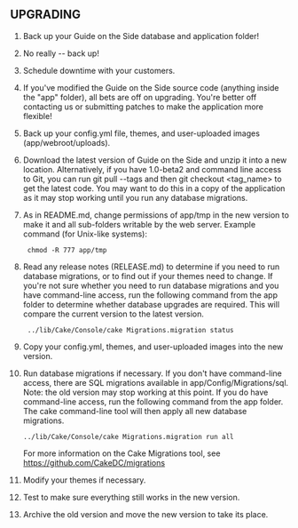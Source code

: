 UPGRADING
-------------------------------------------------------------------------------
1. Back up your Guide on the Side database and application folder!
2. No really -- back up!
3. Schedule downtime with your customers.
4. If you've modified the Guide on the Side source code (anything inside the 
   "app" folder), all bets are off on upgrading. You're better off contacting 
   us or submitting patches to make the application more flexible! 
5. Back up your config.yml file, themes, and user-uploaded images (app/webroot/uploads).
6. Download the latest version of Guide on the Side and unzip it into a new 
   location. Alternatively, if you have 1.0-beta2 and command line access to Git, 
   you can run git pull --tags and then git checkout <tag_name> to get the latest code.
   You may want to do this in a copy of the application as it may stop working until you 
   run any database migrations.
7. As in README.md, change permissions of app/tmp in the new version to make it and
   all sub-folders writable by the web server. Example command (for Unix-like systems): 

        chmod -R 777 app/tmp

8. Read any release notes (RELEASE.md) to determine if you need to run database migrations,
   or to find out if your themes need to change.
   If you're not sure whether you need to run database migrations and you have command-line
   access, run the following command from the app folder to determine whether database upgrades are required.
   This will compare the current version to the latest version.

        ../lib/Cake/Console/cake Migrations.migration status

9. Copy your config.yml, themes, and user-uploaded images into the new version.
10. Run database migrations if necessary. If you don't have command-line access, 
    there are SQL migrations available in app/Config/Migrations/sql. Note: the old version may stop working at this point.
    If you do have command-line access, run the following command from the app folder. The cake command-line tool will
    then apply all new database migrations.

        ../lib/Cake/Console/cake Migrations.migration run all

    For more information on the Cake Migrations tool, see https://github.com/CakeDC/migrations
11. Modify your themes if necessary.
12. Test to make sure everything still works in the new version.
13. Archive the old version and move the new version to take its place.
